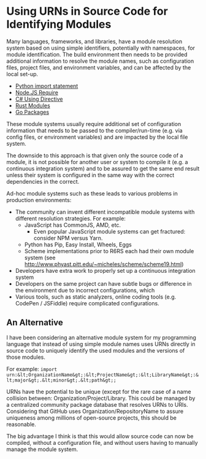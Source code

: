 # Using URNs in Source Code for Identifying Modules

Many languages, frameworks, and libraries, have a module resolution system based on using simple 
identifiers, potentially with namespaces, for module identification. 
The build environment then needs to be provided additional information to resolve the module names, 
such as configuration files, project files, and environment variables, and can be 
affected by the local set-up. 

* [Python import statement](https://docs.python.org/2.0/ref/import.html)
* [Node.JS Require](https://nodejs.org/api/modules.html)
* [C# Using Directive](https://docs.microsoft.com/en-us/dotnet/csharp/language-reference/keywords/using-directive)
* [Rust Modules](https://doc.rust-lang.org/book/second-edition/ch07-01-mod-and-the-filesystem.html)
* [Go Packages](https://www.golang-book.com/books/intro/11)

These module systems usually require additional set of configuration information that needs to be passed to the compiler/run-time (e.g. via config files, or environment variables) and are impacted by the local file system. 

The downside to this approach is that given only the source code of a module, it is not possible for another user 
or system to compile it (e.g. a continuous integration system) and to be assured to get the same end result
unless their system is configured in the same way with the correct dependencies in the correct. 

Ad-hoc module systems such as these leads to various problems in production environments:

* The community can invent different incompatible module systems with different resolution strategies. For example:
    * JavaScript has CommonJS, AMD, etc. 
        * Even popular JavaScript module systems can get fractured: consider NPM versus Yarn.
    * Python has Pip, Easy Install, Wheels, Eggs
    * Scheme implementations prior to R6RS each had their own module system (see http://www.phyast.pitt.edu/~micheles/scheme/scheme19.html)
* Developers have extra work to properly set up a continuous integration system 
* Developers on the same project can have subtle bugs or difference in the environment due to incorrect configurations, which 
* Various tools, such as static analyzers, online coding tools (e.g. CodePen / JSFiddle) require complicated configurations.

## An Alternative 

I have been considering an alternative module system for my programming language that instead of using simple 
module names uses URNs directly in source code to uniquely identify the used modules and the versions of 
those modules. 

For example: `import urn:&lt;OrganizationName&gt;:&lt;ProjectName&gt;:&lt;LibraryName&gt;:&lt;major&gt;.&lt;minor&gt;.&lt;path&gt;;`

URNs have the potential to be unique (except for the rare case of a name collision between: Organization/Project/Library. 
This could be managed by a centralized community package database that resolves URNs to URIs. Considering that GitHub 
uses Organization/RepositoryName to assure uniqueness among millions of open-source projects, this should be reasonable. 

The big advantage I think is that this would allow source code can now be compiled, without a configuration file, and without 
users having to manually manage the module system. 

